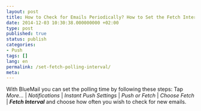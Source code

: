 ```yaml
---
layout: post
title: How to Check for Emails Periodically? How to Set the Fetch Interval?
date: 2014-12-03 10:30:38.000000000 +02:00
type: post
published: true
status: publish
categories:
- Push
tags: []
lang: en
permalink: /set-fetch-polling-interval/
meta:
---
```


With BlueMail you can set the polling time by following these steps: Tap *More...* \| *Notifications* \| *Instant Push Settings* \| *Push or Fetch* \| *Choose Fetch* \| ***Fetch Interval*** and choose how often you wish to check for new emails.</span></p>
